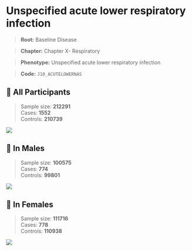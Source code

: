 # Unspecified acute lower respiratory infection

> **Root:** Baseline Disease  

> **Chapter:** Chapter X- Respiratory  

> **Phenotype:** Unspecified acute lower respiratory infection  

> **Code:** `J10_ACUTELOWERNAS`

## 🧪 All Participants  
> Sample size: **212291**  
> Cases: **1552**  
> Controls: **210739**
<img src="/Disease/Figures/ALL/Baseline/J10_ACUTELOWERNAS.png"/>
<CsvTable src="/public/Disease/Data/ALL/Baseline/LG_J10_ACUTELOWERNAS.csv" label="🔍 View full results" />

## 👨 In Males  
> Sample size: **100575**  
> Cases: **774**  
> Controls: **99801**
<img src="/Disease/Figures/Male/Baseline/J10_ACUTELOWERNAS.png"/>
<CsvTable src="/public/Disease/Data/Male/Baseline/LG_J10_ACUTELOWERNAS.csv" label="🔍 View full results" />

## 👩 In Females  
> Sample size: **111716**  
> Cases: **778**  
> Controls: **110938**
<img src="/Disease/Figures/Female/Baseline/J10_ACUTELOWERNAS.png"/>
<CsvTable src="/public/Disease/Data/Female/Baseline/LG_J10_ACUTELOWERNAS.csv" label="🔍 View full results" />
